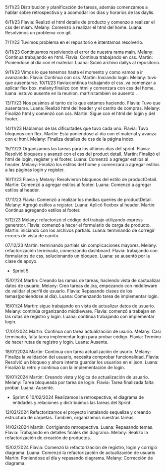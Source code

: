 5/11/23 
Distribución y planificación de tareas, además comenzamos a hablar sobre retrospectiva y a acomodar los días y horarios de las daylis.

6/11/23 
Flavia: Realizó el html detalle de producto y comenzo a realizar el css del mism.
Melany: Comenzó a realizar el html del home. 
Luana: Resolvimos un problema con git.

7/11/23
Tuvimos problema en el repositorio e intentamos resolverlo.

8/11/23 
Continuamos resolviendo el error de nuestra rama main.
Melany: Continua trabajando en html.
Flavia: Continua trabajando en css.
Martin: Poniendose al día con el material.
Luana: Subió archivo dailys al repositorio.

9/11/23
Vimos lo que tenemos hasta el momento y como vamos a ir avanzando.
Flavia: Continua con css.
Martin: Iniciando login.
Melany: tuvo que ausentarse.
10/11/23 
flavia:continua trabajando el css .va comenzar a aplicar flex box.
melany:finalizo con html y comenzara con css del home.
luana :estuvo ausente en la reunion.
martin:tambien se ausento .

13/11/23 
Nos pusimos al tanto de lo que estamos haciendo.
Flavia: Tuvo que ausentarse.
Luana: Realizó html del header y el carrito de compras.
Melany: Finalizó html y comenzó con css.
Martin: Sigue con el html del login y del footer.

14/11/23
Hablamos de las dificultades que tuvo cada uno.
Flavia: Tuvo bloqueos con flex.
Martin: Esta poniendose al día con el material y avanza con el html.
Melany: Finaliza detalles de css de la página index.

15/11/23
Organizamos las tareas para los últimos días del sprint.
Flavia: Resolvió bloqueos y avanzó con el css del product detail.
Martin: Finalizó el html de login, register y el footer.
Luana: Comenzó a agregar estilos al header.
Melany: Finalizó los estilos del home y comenzará a agregar estilos a las páginas login y register.

16/11/23
Flavia y Melany: Resolvieron bloqueos del estilo de productDetail.
Martin: Comenzó a agregar estilos al footer.
Luana: Comenzó a agregar estilos al header.

17/11/23
Flavia: Comenzó a realizar los medias queries de productDetail.
Melany: Agregó estilos a register.
Luana: Aplicó flexbox al header.
Martin: Continua agregando estilos al footer.

5/12/23
Melany: refactorizó el código del trabajo utilizando express generator.
Flavia: comenzó a hacer el formulario de carga de producto.
Martin: iniciando con los archivos partials.
Luana: terminando de corregir errores de vista de carrito.

07/12/23
Martin: terminando partials sin complicaciones mayores.
Melany: refactorización terminada, comenzando dashboard.
Flavia: trabajando con formularios de css, solucionando un bloqueo.
Luana: se ausentó por la clase de apoyo.

* Sprint 5

15/01/24
Martin: Creando las ramas de tareas, haciendo vista de cactualizar datos de usuario.
Melany: Creo tareas de jira, empezando con middleware de validar el perfil de usuario.
Flavia: Repasando clases de los temas(poniendose al día).
Luana: Comenzando tarea de implementar logín.

16/01/24
Martin: sigue trabajando en vista de actualizar datos de usuario.
Melany: continúa organizando middleware.
Flavia: comenzó a trabajan en las rutas de registro y logín.
Luana: continúa trabajando con implementar logín.

17/01/2024
Martin: Continua con tarea actualización de usurio.
Melany: Casi terminado, falta tarea implementar login para probar código.
Flavia: Termino de hacer rutas de registro y logín.
Luana: Ausente.

18/01/2024
Martin: Continua con tarea actualización de usurio.
Melany: Finaliza la validación del usuario, necesita comprobar funcionalidad.
Flavia: Resolvió un bloqueo y ahora intenta guardar los usuarios en el json.
Luana: Finalizó la retro y continua con la implementación de login.

19/01/2024
Martin: Creando vista y lógica de actualización de usuario.
Melany: Tarea bloqueada por tarea de login.
Flavia: Tarea finalizada falta probar.
Luana: Ausente.

* Sprint 6
10/02/2024
Realizamos la retrospectiva, el diagrama de entidades y relaciones y distribuimos las tareas del Sprint.

12/02/2024
Refactorizamos el proyecto instalando sequelize y creando estructura de carpetas. También, organizamos nuestras tareas.

14/02/2024
Martin: Corrigiendo retrospectiva.
Luana: Repasando temas.
Flavia: Trabajando en detalles finales del diagrama.
Melany: Realizó la refactorización de creación de productos.

15/02/2024
Flavia: Comenzó la refactorización de registro, login y corrigió diagrama.
Luana: Comenzó la refactorización de actualización de usuario
Martin: Poniendose al día y repasando diagrama.
Melany: Corrección de diagrama.